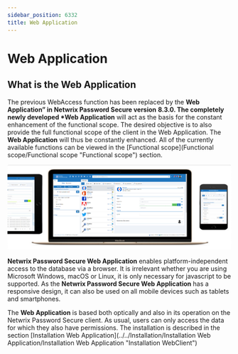 ```yaml
---
sidebar_position: 6332
title: Web Application
---
```


# Web Application

## What is the Web Application

The previous WebAccess function has been replaced by the **Web Application” in Netwrix Password Secure version** **8.3.0. The completely newly developed \*Web Application** will act as the basis for the constant enhancement of the functional scope. The desired objective is to also provide the full functional scope of the client in the Web Application. The **Web Application** will thus be constantly enhanced. All of the currently available functions can be viewed in the [Functional scope](Functional scope/Functional scope "Functional scope") section.

![WebClient](../../../../../../static/images/PasswordSecure_9.2/Content/Resources/Images/Installation_with_parameters_159.png "WebClient")

**Netwrix Password Secure Web Application** enables platform-independent access to the database via a browser. It is irrelevant whether you are using Microsoft Windows, macOS or Linux, it is only necessary for javascript to be supported. As the **Netwrix Password Secure Web Application** has a responsive design, it can also be used on all mobile devices such as tablets and smartphones.

The **Web Application** is based both optically and also in its operation on the Netwrix Password Secure client. As usual, users can only access the data for which they also have permissions. The installation is described in the section [Installation Web Application](../../Installation/Installation Web Application/Installation Web Application "Installation WebClient")